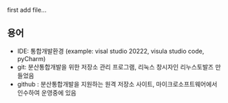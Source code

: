 first add file...

## 용어
 - IDE: 통합개발환경 (example: visal studio 20222, visula studio code, pyCharm)
 - git: 분산통합개발을 위한 저장소 관리 프로그램, 리눅스 창시자인 리누스토발즈 만들었음
 - github : 분산통합개발을 지원하는 원격 저장소 사이트, 마이크로소프트웨어에서 인수하여 운영중에 있음



